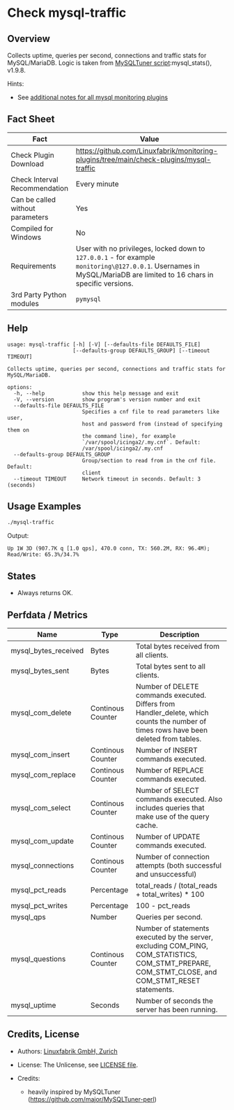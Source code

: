 # Check mysql-traffic

## Overview

Collects uptime, queries per second, connections and traffic stats for MySQL/MariaDB. Logic is taken from [MySQLTuner script](https://github.com/major/MySQLTuner-perl):mysql_stats(), v1.9.8.

Hints:

* See [additional notes for all mysql monitoring plugins](https://github.com/Linuxfabrik/monitoring-plugins/blob/main/PLUGINS-MYSQL.rst)


## Fact Sheet

| Fact | Value |
|----|----|
| Check Plugin Download                 | <https://github.com/Linuxfabrik/monitoring-plugins/tree/main/check-plugins/mysql-traffic> |
| Check Interval Recommendation         | Every minute |
| Can be called without parameters      | Yes |
| Compiled for Windows                  | No |
| Requirements                          | User with no privileges, locked down to `127.0.0.1` - for example `monitoring\@127.0.0.1`. Usernames in MySQL/MariaDB are limited to 16 chars in specific versions. |
| 3rd Party Python modules              | `pymysql` |


## Help

```text
usage: mysql-traffic [-h] [-V] [--defaults-file DEFAULTS_FILE]
                     [--defaults-group DEFAULTS_GROUP] [--timeout TIMEOUT]

Collects uptime, queries per second, connections and traffic stats for
MySQL/MariaDB.

options:
  -h, --help            show this help message and exit
  -V, --version         show program's version number and exit
  --defaults-file DEFAULTS_FILE
                        Specifies a cnf file to read parameters like user,
                        host and password from (instead of specifying them on
                        the command line), for example
                        `/var/spool/icinga2/.my.cnf`. Default:
                        /var/spool/icinga2/.my.cnf
  --defaults-group DEFAULTS_GROUP
                        Group/section to read from in the cnf file. Default:
                        client
  --timeout TIMEOUT     Network timeout in seconds. Default: 3 (seconds)
```


## Usage Examples

```bash
./mysql-traffic
```

Output:

```text
Up 1W 3D (907.7K q [1.0 qps], 470.0 conn, TX: 560.2M, RX: 96.4M); Read/Write: 65.3%/34.7%
```


## States

* Always returns OK.


## Perfdata / Metrics

| Name | Type | Description |
|----|----|----|
| mysql_bytes_received | Bytes | Total bytes received from all clients. |
| mysql_bytes_sent | Bytes | Total bytes sent to all clients. |
| mysql_com_delete | Continous Counter | Number of DELETE commands executed. Differs from Handler_delete, which counts the number of times rows have been deleted from tables. |
| mysql_com_insert | Continous Counter | Number of INSERT commands executed. |
| mysql_com_replace | Continous Counter | Number of REPLACE commands executed. |
| mysql_com_select | Continous Counter | Number of SELECT commands executed. Also includes queries that make use of the query cache. |
| mysql_com_update | Continous Counter | Number of UPDATE commands executed. |
| mysql_connections | Continous Counter | Number of connection attempts (both successful and unsuccessful) |
| mysql_pct_reads | Percentage | total_reads / (total_reads + total_writes) \* 100 |
| mysql_pct_writes | Percentage | 100 - pct_reads |
| mysql_qps | Number | Queries per second. |
| mysql_questions | Continous Counter | Number of statements executed by the server, excluding COM_PING, COM_STATISTICS, COM_STMT_PREPARE, COM_STMT_CLOSE, and COM_STMT_RESET statements. |
| mysql_uptime | Seconds | Number of seconds the server has been running. |


## Credits, License

* Authors: [Linuxfabrik GmbH, Zurich](https://www.linuxfabrik.ch)

* License: The Unlicense, see [LICENSE file](https://unlicense.org/).

* Credits:

    * heavily inspired by MySQLTuner (<https://github.com/major/MySQLTuner-perl>)
